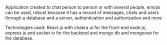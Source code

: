 Application created to chat person to person or with several people, emojis can be used, robust because it has a record of messages, chats and users through a database and a server, authentication and authorization and more

Technologies used: React js with chakra ui for the front-end node js, express js and socket io for the backend and mongo db and mongoose for the database.